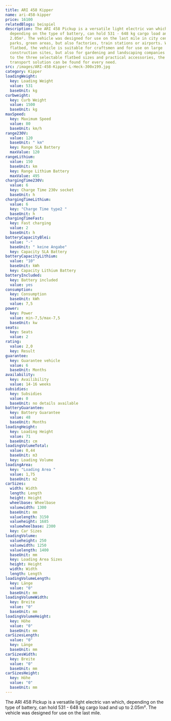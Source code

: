 ```yaml
---
title: ARI 458 Kipper
name: ari-458-kipper
price: 16100
relatedBlogs: beispiel
description: The ARI 458 Pickup is a versatile light electric van which,
  depending on the type of battery, can hold 531 - 648 kg cargo load and up to
  2.05m². The vehicle was designed for use on the last mile in city centers,
  parks, green areas, but also factories, train stations or airports. With a
  flatbed, the vehicle is suitable for craftsmen and for use on large
  construction sites, but also for gardening and landscaping companies .. Thanks
  to the three selectable flatbed sizes and practical accessories, the perfect
  transport solution can be found for every need.
src: /images/ARI-458-Kipper-L-Heck-300x199.jpg
category: Kipper
loadingWeight:
  key: Loading Weight
  value: 531
  baseUnit: kg
curbweight:
  key: Curb Weight
  value: 1500
  baseUnit: kg
maxSpeed:
  key: Maximum Speed
  value: 80
  baseUnit: km/h
range230V:
  value: 120
  baseUnit: " km"
  key: Range SLA Battery
  maxValue: 120
rangeLithium:
  value: 150
  baseUnit: km
  key: Range Lithium Battery
  maxValue: 495
chargingTime230V:
  value: 6
  key: Charge Time 230v socket
  baseUnit: h
chargingTimeLithium:
  value: 6
  key: "Charge Time type2 "
  baseUnit: h
chargingTimeFast:
  key: Fast charging
  value: 2
  baseUnit: h
batteryCapacityBlei:
  value: "-"
  baseUnit: " keine Angabe"
  key: Capacity SLA Battery
batteryCapacityLithium:
  value: "10"
  baseUnit: kWh
  key: Capacity Lithium Battery
batteryIncluded:
  key: Battery included
  value: yes
consumption:
  key: Consumption
  baseUnit: kWh
  value: 7,5
power:
  key: Power
  value: min-7,5/max-7,5
  baseUnit: kw
seats:
  key: Seats
  value: 2
rating:
  value: 2,0
  key: Result
guarantee:
  key: Guarantee vehicle
  value: 6
  baseUnit: Months
availability:
  key: Availibility
  value: 14-16 weeks
subsidies:
  key: Subsidies
  value: 0
  baseUnit: no details available
batteryGuarantee:
  key: Battery Guarantee
  value: 48
  baseUnit: Months
loadingHeight:
  key: Loading Height
  value: 71
  baseUnit: cm
loadingVolumeTotal:
  value: 0,44
  baseUnit: m3
  key: Loading Volume
loadingArea:
  key: "Loading Area "
  value: 1,75
  baseUnit: m2
carSizes:
  width: Width
  length: Length
  height: Height
  wheelbase: Wheelbase
  valuewidth: 1300
  baseUnit: mm
  valuelength: 3150
  valueheight: 1685
  valuewheelbase: 2300
  key: Car Sizes
loadingVolume:
  valueheight: 250
  valuewidth: 1250
  valuelength: 1400
  baseUnit: mm
  key: Loading Area Sizes
  height: Height
  width: Width
  length: Length
loadingVolumeLength:
  key: Länge
  value: "0"
  baseUnit: mm
loadingVolumeWidth:
  key: Breite
  value: "0"
  baseUnit: mm
loadingVolumeHeight:
  key: Höhe
  value: "0"
  baseUnit: mm
carSizesLength:
  value: "0"
  key: Länge
  baseUnit: mm
carSizesWidth:
  key: Breite
  value: "0"
  baseUnit: mm
carSizesHeight:
  key: Höhe
  value: "0"
  baseUnit: mm
---
```

The ARI 458 Pickup is a versatile light electric van which, depending on the type of battery, can hold 531 - 648 kg cargo load and up to 2.05m². The vehicle was designed for use on the last mile.